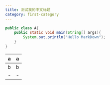 ```yaml
---
title: 测试我的中文标题
category: first-category
---
```


```java
public class A{
	public static void main(String[] args){
		System.out.println("Hello MarkDown");
	}
}
```
|a|a|
|-|-|
|b|b|
|-|-|
